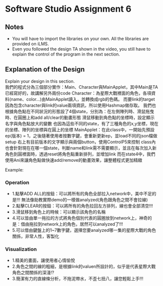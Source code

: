 # Software Studio Assignment 6


## Notes
+ You will have to import the libraries on your own. All the libraries are provided on iLMS.
+ Even you followed the design TA shown in the video, you still have to explain the control of the program in the next section.

## Explanation of the Design
Explain your design in this section.  
我們的程式分為三個部分實作：Main、Character與MainApplet，其中Main是TA已經寫好的，故講解另外兩份code
Character：為星際大戰裡面的角色，各項資料(name、color...)由MainApplet讀入，並轉換成rgb的色碼。
		  而要link的target因為包含character與link的value兩項資訊，所以使用Hashmap做存取。
		  我們也根據角色點在不同狀況的形態設了4個state，分別為：在左側陣列時、滑鼠拖曳時、在圓圈上和add all/clear的動畫形態
		  滑鼠移動到角色點的坐標時，設定顯示名字與角色點放大的變數
		  也因為這些不同的state，有了三種角色的x,y坐標，現在的坐標、陣列的坐標與在圓上的坐標
MainApplet：在此class中，一開始先預設ep(版本) = 1，之後隨著使用者按數字鍵，會重新更新ep，並load不同的json檔做setup
           右上有目前版本的文字顯示與兩個button，使用ControlP5來控制
           class內也會針對現在在哪一個state，判斷name和link需不需要顯示，並且在每次加入新角色到圓裡面時，透過reset將角色點重新排列，並增加link
           而在state4中，我們使用Ani來讓角色點做快速add/remove的動畫效果，讓整體程式更加精緻
            
Example:
### Operation
+ 1.點擊ADD ALL的按鈕：可以將所有的角色全部拉入network中，美中不足的是!!! 無法像助教實際demo的一樣做analyzed(角色跟角色之間不會拉線)
+ 2.點擊CLEAR的按鈕：可以將所有的角色拉回左方排列，線也會全部清空!!!
+ 3.滑鼠移到角色上的時候：可以顯示該角色的名稱
+ 4.可以皆由單一拖拉的方式將角色個別代表的圓圈放到network上，神奇的是：借由拖拉到network上的角色，居然可以analyzed了!!!
+ 5.可以借由鍵盤上的1~7數字鍵，選擇您要analyzed哪一集的星際大戰的角色關係，非常人性，客製化



### Visualization

+ 1.精美的畫面，讓使用者心情愉悅
+ 2.角色之間的線的粗細，是根據link的valuen所設計的，似乎是代表星際大戰角色之間關係的深淺!?
+ 3.簡潔有力的直線條分析，不拖泥帶水，不歪七扭八，讓您輕鬆上手!!!
